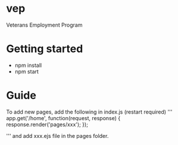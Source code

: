 # vep
Veterans Employment Program

# Getting started
* npm install
* npm start

# Guide
To add new pages, add the following in index.js (restart required)
'''
app.get('/home', function(request, response) {
  response.render('pages/xxx');
});

'''
and add xxx.ejs file in the pages folder.
